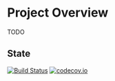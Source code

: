 # Project Overview #

TODO

## State
[![Build Status](https://travis-ci.org/AlexKbit/ignite-intro.svg?branch=develop)](https://travis-ci.org/AlexKbit/ignite-intro)
[![codecov.io](https://codecov.io/github/AlexKbit/ignite-intro/coverage.svg?branch=develop)](https://codecov.io/gh/AlexKbit/ignite-intro?branch=develop)

